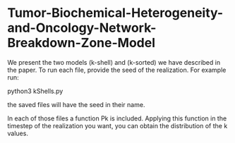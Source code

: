 # Tumor-Biochemical-Heterogeneity-and-Oncology-Network-Breakdown-Zone-Model

We present the two models (k-shell) and (k-sorted) we have described in the paper.
To run each file, provide the seed of the realization. For example run: 

python3 kShells.py <seedNumber>
  
the saved files will have the seed in their name.
  
In each of those files a function Pk is included. Applying this function in the timestep of the realization you want, you can obtain the distribution of the k values.
